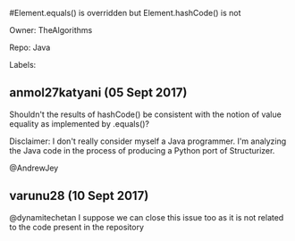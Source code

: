 #Element.equals() is overridden but Element.hashCode() is not 

Owner: TheAlgorithms

Repo: Java

Labels: 

## anmol27katyani (05 Sept 2017)

Shouldn't the results of hashCode() be consistent with the notion of value equality as implemented by .equals()?

Disclaimer: I don't really consider myself a Java programmer. I'm analyzing the Java code in the process of producing a Python port of Structurizer.

@AndrewJey 


## varunu28 (10 Sept 2017)

@dynamitechetan  I suppose we can close this issue too as it is not related to the code present in the repository

